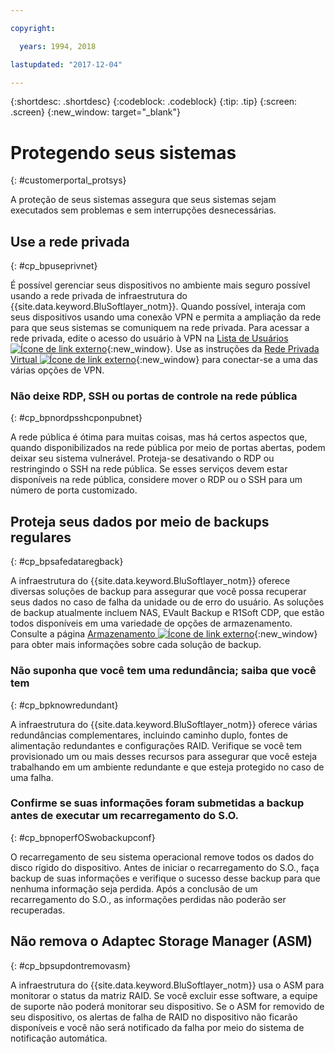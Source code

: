 ```yaml
---

copyright:

  years: 1994, 2018

lastupdated: "2017-12-04"

---
```


{:shortdesc: .shortdesc}
{:codeblock: .codeblock}
{:tip: .tip}
{:screen: .screen}
{:new_window: target="_blank"}


# Protegendo seus sistemas
{: #customerportal_protsys}

A proteção de seus sistemas assegura que seus sistemas sejam executados sem problemas e sem interrupções desnecessárias.

## Use a rede privada
{: #cp_bpuseprivnet}

É possível gerenciar seus dispositivos no ambiente mais seguro possível usando a rede privada de infraestrutura do {{site.data.keyword.BluSoftlayer_notm}}. Quando possível, interaja com seus dispositivos usando uma conexão VPN e permita a ampliação da rede para que seus sistemas se comuniquem na rede privada. Para acessar a rede privada, edite o acesso do usuário à VPN na [Lista de Usuários ![Ícone de link externo](../icons/launch-glyph.svg)](https://control.softlayer.com/account/user/list){:new_window}. Use as instruções da [Rede Privada Virtual ![Ícone de link externo](../icons/launch-glyph.svg)](http://www.softlayer.com/vpn-access){:new_window} para conectar-se a uma das várias opções de VPN.

### Não deixe RDP, SSH ou portas de controle na rede pública
{: #cp_bpnordpsshcponpubnet}

A rede pública é ótima para muitas coisas, mas há certos aspectos que, quando disponibilizados na rede pública por meio de portas abertas, podem deixar seu sistema vulnerável. Proteja-se desativando o RDP ou restringindo o SSH na rede pública. Se esses serviços devem estar disponíveis na rede pública, considere mover o RDP ou o SSH para um número de porta customizado.

## Proteja seus dados por meio de backups regulares
{: #cp_bpsafedataregback}

A infraestrutura do {{site.data.keyword.BluSoftlayer_notm}} oferece diversas soluções de backup para assegurar que você possa recuperar seus dados no caso de falha da unidade ou de erro do usuário. As soluções de backup atualmente incluem NAS, EVault Backup e R1Soft CDP, que estão todos disponíveis em uma variedade de opções de armazenamento. Consulte a página [Armazenamento ![Ícone de link externo](../icons/launch-glyph.svg)](http://www.softlayer.com/services/storagelayer/){:new_window} para obter mais informações sobre cada solução de backup.

### Não suponha que você tem uma redundância; saiba que você tem
{: #cp_bpknowredundant}

A infraestrutura do {{site.data.keyword.BluSoftlayer_notm}} oferece várias redundâncias complementares, incluindo caminho duplo, fontes de alimentação redundantes e configurações RAID. Verifique se você tem provisionado um ou mais desses recursos para assegurar que você esteja trabalhando em um ambiente redundante e que esteja protegido no caso de uma falha.

### Confirme se suas informações foram submetidas a backup antes de executar um recarregamento do S.O.
{: #cp_bpnoperfOSwobackupconf}

O recarregamento de seu sistema operacional remove todos os dados do disco rígido do dispositivo. Antes de iniciar o recarregamento do S.O., faça backup de suas informações e verifique o sucesso desse backup para que nenhuma informação seja perdida. Após a conclusão de um recarregamento do S.O., as informações perdidas não poderão ser recuperadas.

## Não remova o Adaptec Storage Manager (ASM)
{: #cp_bpsupdontremovasm}

 A infraestrutura do {{site.data.keyword.BluSoftlayer_notm}} usa o ASM para monitorar o status da matriz RAID. Se você excluir esse software, a equipe de suporte não poderá monitorar seu dispositivo. Se o ASM for removido de seu dispositivo, os alertas de falha de RAID no dispositivo não ficarão disponíveis e você não será notificado da falha por meio do sistema de notificação automática.
